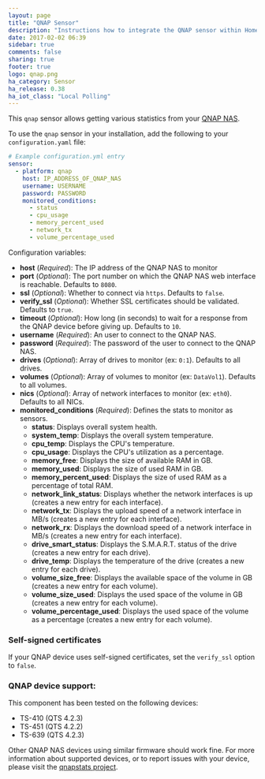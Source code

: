 ```yaml
---
layout: page
title: "QNAP Sensor"
description: "Instructions how to integrate the QNAP sensor within Home Assistant."
date: 2017-02-02 06:39
sidebar: true
comments: false
sharing: true
footer: true
logo: qnap.png
ha_category: Sensor
ha_release: 0.38
ha_iot_class: "Local Polling"
---
```



This `qnap` sensor allows getting various statistics from your [QNAP NAS](https://www.qnap.com/en-us/).

To use the `qnap` sensor in your installation, add the following to your `configuration.yaml` file:

```yaml
# Example configuration.yml entry
sensor:
  - platform: qnap
    host: IP_ADDRESS_OF_QNAP_NAS
    username: USERNAME
    password: PASSWORD
    monitored_conditions:
      - status
      - cpu_usage
      - memory_percent_used
      - network_tx
      - volume_percentage_used
```

Configuration variables:

- **host** (*Required*): The IP address of the QNAP NAS to monitor
- **port** (*Optional*): The port number on which the QNAP NAS web interface is reachable. Defaults to `8080`.
- **ssl** (*Optional*): Whether to connect via `https`. Defaults to `false`.
- **verify_ssl** (*Optional*): Whether SSL certificates should be validated. Defaults to `true`.
- **timeout** (*Optional*): How long (in seconds) to wait for a response from the QNAP device before giving up. Defaults to `10`.
- **username** (*Required*): An user to connect to the QNAP NAS.
- **password** (*Required*): The password of the user to connect to the QNAP NAS.
- **drives** (*Optional*): Array of drives to monitor (ex: `0:1`). Defaults to all drives.
- **volumes** (*Optional*): Array of volumes to monitor (ex: `DataVol1`). Defaults to all volumes.
- **nics** (*Optional*): Array of network interfaces to monitor (ex: `eth0`). Defaults to all NICs.
- **monitored_conditions** (*Required*): Defines the stats to monitor as sensors.
  - **status**: Displays overall system health.
  - **system_temp**: Displays the overall system temperature.
  - **cpu_temp**: Displays the CPU's temperature.
  - **cpu_usage**: Displays the CPU's utilization as a percentage.
  - **memory_free**: Displays the size of available RAM in GB.
  - **memory_used**: Displays the size of used RAM in GB.
  - **memory_percent_used**: Displays the size of used RAM as a percentage of total RAM.
  - **network_link_status**: Displays whether the network interfaces is up (creates a new entry for each interface).
  - **network_tx**: Displays the upload speed of a network interface in MB/s (creates a new entry for each interface).
  - **network_rx**: Displays the download speed of a network interface in MB/s (creates a new entry for each interface).
  - **drive_smart_status**: Displays the S.M.A.R.T. status of the drive (creates a new entry for each drive).
  - **drive_temp**: Displays the temperature of the drive (creates a new entry for each drive).
  - **volume_size_free**: Displays the available space of the volume in GB (creates a new entry for each volume).
  - **volume_size_used**: Displays the used space of the volume in GB (creates a new entry for each volume).
  - **volume_percentage_used**: Displays the used space of the volume as a percentage (creates a new entry for each volume).

### Self-signed certificates

If your QNAP device uses self-signed certificates, set the `verify_ssl` option to `false`.

### QNAP device support:

This component has been tested on the following devices:

 - TS-410 (QTS 4.2.3)
 - TS-451 (QTS 4.2.2)
 - TS-639 (QTS 4.2.3)

Other QNAP NAS devices using similar firmware should work fine. For more information about supported devices, or to report issues with your device, please visit the [qnapstats project](https://github.com/colinodell/python-qnapstats#device-support).
